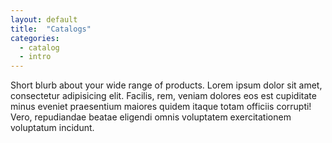 ```yaml
---
layout: default
title:  "Catalogs"
categories: 
  - catalog
  - intro
---
```


Short blurb about your wide range of products. Lorem ipsum dolor sit amet, consectetur adipisicing elit. Facilis, rem, veniam dolores eos est cupiditate minus eveniet praesentium maiores quidem itaque totam officiis corrupti! Vero, repudiandae beatae eligendi omnis voluptatem exercitationem voluptatum incidunt.